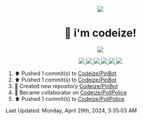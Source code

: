 <p align="center">
    <img src="https://avatars.githubusercontent.com/u/63158950?s=400&u=dd76c829ae30921e131dcbe7c830dc368e2d6e8a&v=4" />
</p>

<h1 align="center">
    👋 i'm codeize!
</h1>

<p align="center">
  <a href="https://skillicons.dev">
    <img align="center" src="https://skillicons.dev/icons?i=discord,bots,ts,nodejs,mysql,postgresql,react,nextjs,tailwindcss" />
  </a>
</p>

<p align="center">
  <a href="https://discord.com/users/668423998777982997">
    <img src="https://nocache.advaith.workers.dev?url=https://img.shields.io/endpoint?url=https://dev.discordprofiles.me/api/badge/status/668423998777982997?simple=true" />
    <img src="https://nocache.advaith.workers.dev?url=https://img.shields.io/endpoint?url=https://dev.discordprofiles.me/api/badge/vscode/668423998777982997" />
    <img src="https://nocache.advaith.workers.dev?url=https://img.shields.io/endpoint?url=https://dev.discordprofiles.me/api/badge/playing/668423998777982997" />
    <img src="https://nocache.advaith.workers.dev?url=https://img.shields.io/endpoint?url=https://dev.discordprofiles.me/api/badge/spotify/668423998777982997" />
    <img src="https://komarev.com/ghpvc/?username=codeize" />
    <img src="https://hits.link/hits?url=https%3A%2F%2Fgithub.com%2FCodeize" />
  </a>
</p>

<!--RECENT_ACTIVITY:start-->
1. ⬆️ Pushed 1 commit(s) to [Codeize/PinBot](https://github.com/Codeize/PinBot)<br>
2. ⬆️ Pushed 1 commit(s) to [Codeize/PinBot](https://github.com/Codeize/PinBot)<br>
3. 📔 Created new repository [Codeize/PinBot](https://github.com/Codeize/PinBot)<br>
4. 🤝 Became collaborator on [Codeize/PollPolice](https://github.com/Codeize/PollPolice)<br>
5. ⬆️ Pushed 1 commit(s) to [Codeize/PollPolice](https://github.com/Codeize/PollPolice)<br>
<!--RECENT_ACTIVITY:end-->

<!--RECENT_ACTIVITY:last_update-->
Last Updated: Monday, April 29th, 2024, 3:35:03 AM
<!--RECENT_ACTIVITY:last_update_end-->
